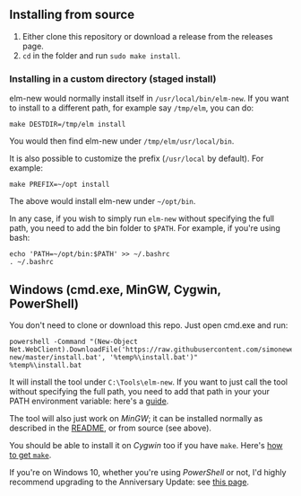 ## Installing from source

1. Either clone this repository or download a release from the releases page.
2. `cd` in the folder and run `sudo make install`.

### Installing in a custom directory (staged install)

elm-new would normally install itself in `/usr/local/bin/elm-new`. If you want to install to a different path, for example say `/tmp/elm`, you can do:

    make DESTDIR=/tmp/elm install

You would then find elm-new under `/tmp/elm/usr/local/bin`.

It is also possible to customize the prefix (`/usr/local` by default). For example:

    make PREFIX=~/opt install

The above would install elm-new under `~/opt/bin`.

In any case, if you wish to simply run `elm-new` without specifying the full path, you need to add the bin folder to `$PATH`. For example, if you're using bash:

    echo 'PATH=~/opt/bin:$PATH' >> ~/.bashrc
    . ~/.bashrc


## Windows (cmd.exe, MinGW, Cygwin, PowerShell)

You don't need to clone or download this repo. Just open cmd.exe and run:

    powershell -Command "(New-Object Net.WebClient).DownloadFile('https://raw.githubusercontent.com/simonewebdesign/elm-new/master/install.bat', '%temp%\install.bat')"
    %temp%\install.bat

It will install the tool under `C:\Tools\elm-new`. If you want to just call the tool without specifying the full path, you need to add that path in your your PATH environment variable: here's a [guide](http://www.computerhope.com/issues/ch000549.htm).

The tool will also just work on *MinGW*; it can be installed normally as described in the [README](https://github.com/simonewebdesign/elm-new#installation), or from source (see above).

You should be able to install it on *Cygwin* too if you have `make`. Here's [how to get `make`](http://superuser.com/questions/154418/where-do-i-get-make-for-cygwin).

If you're on Windows 10, whether you're using *PowerShell* or not, I'd highly recommend upgrading to the Anniversary Update: see [this page](https://msdn.microsoft.com/en-gb/commandline/wsl/about).
